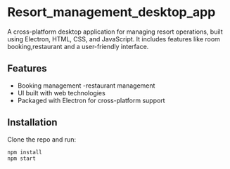 # Resort_management_desktop_app
A cross-platform desktop application for managing resort operations, built using Electron, HTML, CSS, and JavaScript. It includes features like room booking,restaurant and a user-friendly interface.

## Features
- Booking management
-restaurant management
- UI built with web technologies
- Packaged with Electron for cross-platform support

## Installation
Clone the repo and run:
```bash
npm install
npm start

